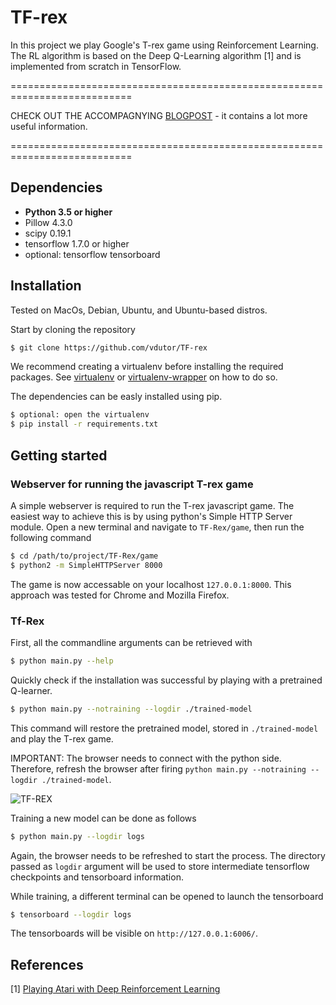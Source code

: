 # TF-rex
In this project we play Google's T-rex game using Reinforcement Learning.
The RL algorithm is based on the Deep Q-Learning algorithm [1] and is implemented from scratch in TensorFlow.

===========================================================================

CHECK OUT THE ACCOMPAGNYING [BLOGPOST](https://vdutor.github.io/blog/2018/05/07/TF-rex.html) - it contains a lot more useful information.

===========================================================================

## Dependencies
 - __Python 3.5 or higher__
 - Pillow 4.3.0
 - scipy 0.19.1
 - tensorflow 1.7.0 or higher
 - optional: tensorflow tensorboard


## Installation

Tested on MacOs, Debian, Ubuntu, and Ubuntu-based distros.

Start by cloning the repository
```sh
$ git clone https://github.com/vdutor/TF-rex
```

We recommend creating a virtualenv before installing the required packages. See [virtualenv](https://virtualenv.pypa.io/en/stable/) or [virtualenv-wrapper](https://virtualenvwrapper.readthedocs.io/en/latest/) on how to do so.

The dependencies can be easly installed using pip.
```sh
$ optional: open the virtualenv
$ pip install -r requirements.txt
```

## Getting started

### Webserver for running the javascript T-rex game

A simple webserver is required to run the T-rex javascript game.
The easiest way to achieve this is by using python's Simple HTTP Server module.
Open a new terminal and navigate to `TF-Rex/game`, then run the following command
```sh
$ cd /path/to/project/TF-Rex/game
$ python2 -m SimpleHTTPServer 8000
```
The game is now accessable on your localhost `127.0.0.1:8000`.
This approach was tested for Chrome and Mozilla Firefox.

### Tf-Rex

First, all the commandline arguments can be retrieved with
```sh
$ python main.py --help
```
Quickly check if the installation was successful by playing with a pretrained Q-learner.
```sh
$ python main.py --notraining --logdir ./trained-model
```
This command will restore the pretrained model, stored in `./trained-model` and play the T-rex game.

IMPORTANT: The browser needs to connect with the python side. Therefore, refresh the browser after firing `python main.py --notraining --logdir ./trained-model`.

![TF-REX](https://i.makeagif.com/media/5-07-2018/L2GeyT.gif)

Training a new model can be done as follows
```sh
$ python main.py --logdir logs
```
Again, the browser needs to be refreshed to start the process. The directory passed as `logdir` argument will be used to store intermediate tensorflow checkpoints and tensorboard information.

While training, a different terminal can be opened to launch the tensorboard
```sh
$ tensorboard --logdir logs
```
The tensorboards will be visible on `http://127.0.0.1:6006/`.

## References
[1] [Playing Atari with Deep Reinforcement Learning](https://www.cs.toronto.edu/~vmnih/docs/dqn.pdf)
